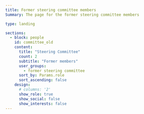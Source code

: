```yaml
---
title: Former steering committee members
Summary: The page for the former steering committee members

type: landing

sections:
  - block: people
    id: committee_old
    content:
      title: "Steering Committee"
      count: 2
      subtitle: "Former members"
      user_groups:
        - former steering committee
      sort_by: Params.role
      sort_ascending: false
    design:
      # columns: '2'
      show_role: true
      show_social: false
      show_interests: false
---
```

